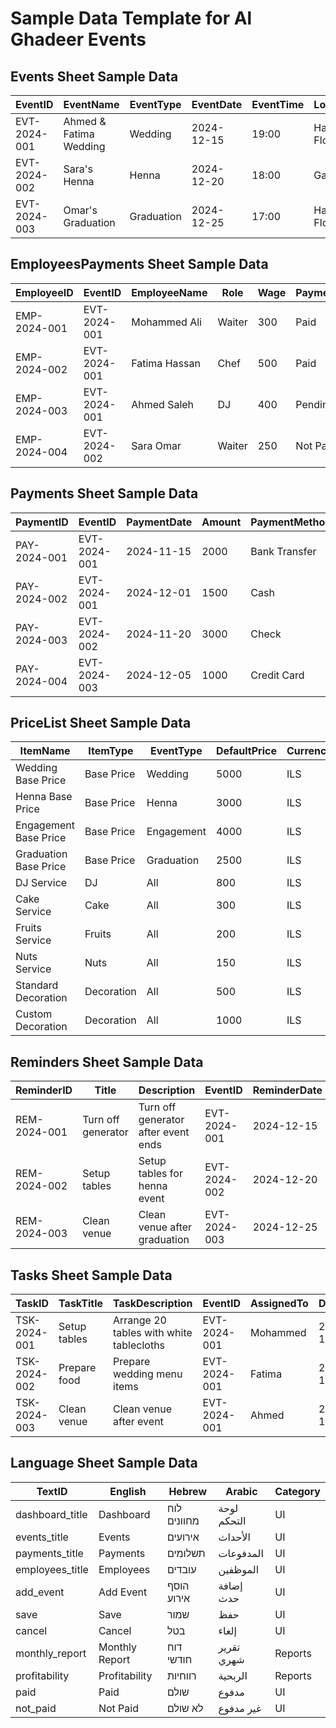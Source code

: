 # Sample Data Template for Al Ghadeer Events

## Events Sheet Sample Data

| EventID | EventName | EventType | EventDate | EventTime | Location | Gender | GuestCount | BasePrice | DJ | DJCost | DJProvider | Cake | CakeCost | CakeProvider | DecorationType | DecorationCost | Status |
|---------|-----------|-----------|-----------|-----------|----------|--------|------------|-----------|----|--------|------------|------|----------|--------------|----------------|----------------|--------|
| EVT-2024-001 | Ahmed & Fatima Wedding | Wedding | 2024-12-15 | 19:00 | Hall Floor 1 | Mixed | 150 | 5000 | TRUE | 800 | Hall | TRUE | 300 | Hall | Customized | 600 | Planned |
| EVT-2024-002 | Sara's Henna | Henna | 2024-12-20 | 18:00 | Garden | Women | 80 | 3000 | FALSE | 0 | | TRUE | 200 | Client | Standard | 500 | Planned |
| EVT-2024-003 | Omar's Graduation | Graduation | 2024-12-25 | 17:00 | Hall Floor 0 | Mixed | 100 | 2500 | TRUE | 600 | Client | FALSE | 0 | | Standard | 400 | Planned |

## EmployeesPayments Sheet Sample Data

| EmployeeID | EventID | EmployeeName | Role | Wage | PaymentStatus | Notes |
|------------|---------|--------------|------|------|---------------|-------|
| EMP-2024-001 | EVT-2024-001 | Mohammed Ali | Waiter | 300 | Paid | Worked 8 hours |
| EMP-2024-002 | EVT-2024-001 | Fatima Hassan | Chef | 500 | Paid | Main chef |
| EMP-2024-003 | EVT-2024-001 | Ahmed Saleh | DJ | 400 | Pending | DJ service |
| EMP-2024-004 | EVT-2024-002 | Sara Omar | Waiter | 250 | Not Paid | Part-time |

## Payments Sheet Sample Data

| PaymentID | EventID | PaymentDate | Amount | PaymentMethod | PaymentStatus | Notes |
|-----------|---------|-------------|--------|---------------|---------------|-------|
| PAY-2024-001 | EVT-2024-001 | 2024-11-15 | 2000 | Bank Transfer | Paid | First installment |
| PAY-2024-002 | EVT-2024-001 | 2024-12-01 | 1500 | Cash | Paid | Second installment |
| PAY-2024-003 | EVT-2024-002 | 2024-11-20 | 3000 | Check | Paid | Full payment |
| PAY-2024-004 | EVT-2024-003 | 2024-12-05 | 1000 | Credit Card | Pending | First payment |

## PriceList Sheet Sample Data

| ItemName | ItemType | EventType | DefaultPrice | Currency | IsActive |
|----------|----------|-----------|--------------|----------|----------|
| Wedding Base Price | Base Price | Wedding | 5000 | ILS | TRUE |
| Henna Base Price | Base Price | Henna | 3000 | ILS | TRUE |
| Engagement Base Price | Base Price | Engagement | 4000 | ILS | TRUE |
| Graduation Base Price | Base Price | Graduation | 2500 | ILS | TRUE |
| DJ Service | DJ | All | 800 | ILS | TRUE |
| Cake Service | Cake | All | 300 | ILS | TRUE |
| Fruits Service | Fruits | All | 200 | ILS | TRUE |
| Nuts Service | Nuts | All | 150 | ILS | TRUE |
| Standard Decoration | Decoration | All | 500 | ILS | TRUE |
| Custom Decoration | Decoration | All | 1000 | ILS | TRUE |

## Reminders Sheet Sample Data

| ReminderID | Title | Description | EventID | ReminderDate | ReminderTime | Assignee | Priority | Status |
|------------|-------|-------------|---------|--------------|--------------|----------|----------|--------|
| REM-2024-001 | Turn off generator | Turn off generator after event ends | EVT-2024-001 | 2024-12-15 | 23:00 | Ahmed | High | Pending |
| REM-2024-002 | Setup tables | Setup tables for henna event | EVT-2024-002 | 2024-12-20 | 16:00 | Mohammed | Medium | Pending |
| REM-2024-003 | Clean venue | Clean venue after graduation | EVT-2024-003 | 2024-12-25 | 22:00 | Fatima | Medium | Pending |

## Tasks Sheet Sample Data

| TaskID | TaskTitle | TaskDescription | EventID | AssignedTo | DueDate | Priority | Status | Category |
|--------|-----------|-----------------|---------|------------|---------|----------|--------|----------|
| TSK-2024-001 | Setup tables | Arrange 20 tables with white tablecloths | EVT-2024-001 | Mohammed | 2024-12-15 | High | Not Started | Setup |
| TSK-2024-002 | Prepare food | Prepare wedding menu items | EVT-2024-001 | Fatima | 2024-12-15 | High | In Progress | Setup |
| TSK-2024-003 | Clean venue | Clean venue after event | EVT-2024-001 | Ahmed | 2024-12-16 | Medium | Not Started | Cleanup |

## Language Sheet Sample Data

| TextID | English | Hebrew | Arabic | Category |
|--------|---------|--------|--------|----------|
| dashboard_title | Dashboard | לוח מחוונים | لوحة التحكم | UI |
| events_title | Events | אירועים | الأحداث | UI |
| payments_title | Payments | תשלומים | المدفوعات | UI |
| employees_title | Employees | עובדים | الموظفين | UI |
| add_event | Add Event | הוסף אירוע | إضافة حدث | UI |
| save | Save | שמור | حفظ | UI |
| cancel | Cancel | בטל | إلغاء | UI |
| monthly_report | Monthly Report | דוח חודשי | تقرير شهري | Reports |
| profitability | Profitability | רווחיות | الربحية | Reports |
| paid | Paid | שולם | مدفوع | UI |
| not_paid | Not Paid | לא שולם | غير مدفوع | UI |